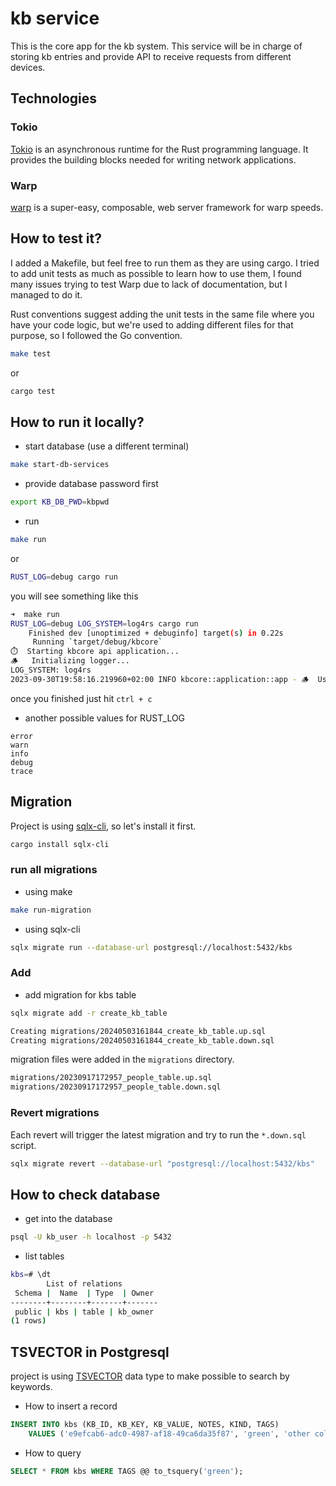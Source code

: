 # kb service

This is the core app for the kb system. This service will be in charge of storing kb entries and provide API to receive requests from different devices.

## Technologies

### Tokio
[Tokio](https://tokio.rs) is an asynchronous runtime for the Rust programming language. It provides the building blocks needed for writing network applications.

### Warp
[warp](https://docs.rs/warp/latest/warp/) is a super-easy, composable, web server framework for warp speeds.

## How to test it?

I added a Makefile, but feel free to run them as they are using cargo. I tried to add unit tests as much as possible to learn how to use them, I found many issues trying to test Warp due to lack of documentation, but I managed to do it.

Rust conventions suggest adding the unit tests in the same file where you have your code logic, but we're used to adding different files for that purpose, so I followed the Go convention.

```sh
make test
```

or

```sh
cargo test
```

## How to run it locally?

* start database (use a different terminal)

```sh
make start-db-services
```

* provide database password first

```sh
export KB_DB_PWD=kbpwd
```

* run

```sh
make run
```

or

```sh
RUST_LOG=debug cargo run
```

you will see something like this

```sh
➜  make run
RUST_LOG=debug LOG_SYSTEM=log4rs cargo run
    Finished dev [unoptimized + debuginfo] target(s) in 0.22s
     Running `target/debug/kbcore`
⏱️	Starting kbcore api application...
🪵	Initializing logger...
LOG_SYSTEM: log4rs
2023-09-30T19:58:16.219960+02:00 INFO kbcore::application::app - 🪵	Using log4rs
```

once you finished just hit `ctrl + c`

* another possible values for RUST_LOG

```log
error
warn
info
debug
trace
```

## Migration

Project is using [sqlx-cli](https://docs.rs/crate/sqlx-cli/latest), so let's install it first.

```sh
cargo install sqlx-cli
```

### run all migrations

* using make
```sh
make run-migration
```

* using sqlx-cli

```sh
sqlx migrate run --database-url postgresql://localhost:5432/kbs
```

### Add

* add migration for kbs table

```sh
sqlx migrate add -r create_kb_table

Creating migrations/20240503161844_create_kb_table.up.sql
Creating migrations/20240503161844_create_kb_table.down.sql
```

migration files were added in the `migrations` directory.

```sh
migrations/20230917172957_people_table.up.sql
migrations/20230917172957_people_table.down.sql
```


### Revert migrations

Each revert will trigger the latest migration and try to run the `*.down.sql` script.

```sh
sqlx migrate revert --database-url "postgresql://localhost:5432/kbs"
```

## How to check database

* get into the database
```sh
psql -U kb_user -h localhost -p 5432
```

* list tables
```sh
kbs=# \dt
        List of relations
 Schema |  Name  | Type  | Owner
--------+--------+-------+-------
 public | kbs | table | kb_owner
(1 rows)
```

## TSVECTOR in Postgresql

project is using [TSVECTOR](https://www.postgresql.org/docs/current/datatype-textsearch.html) data type to make possible to search by keywords.

* How to insert a record

```sql
INSERT INTO kbs (KB_ID, KB_KEY, KB_VALUE, NOTES, KIND, TAGS) 
 	VALUES ('e9efcab6-adc0-4987-af18-49ca6da35f87', 'green', 'other color', 'to remember other color', 'concepts', 'color green paint concepts');
```

* How to query

```sql
SELECT * FROM kbs WHERE TAGS @@ to_tsquery('green');
```